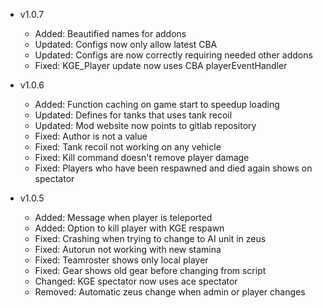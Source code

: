 - v1.0.7
  - Added: Beautified names for addons
  - Updated: Configs now only allow latest CBA
  - Updated: Configs are now correctly requiring needed other addons
  - Fixed: KGE_Player update now uses CBA playerEventHandler

- v1.0.6
  - Added: Function caching on game start to speedup loading
  - Updated: Defines for tanks that uses tank recoil
  - Updated: Mod website now points to gitlab repository
  - Fixed: Author is not a value
  - Fixed: Tank recoil not working on any vehicle
  - Fixed: Kill command doesn't remove player damage
  - Fixed: Players who have been respawned and died again shows on spectator

- v1.0.5
  - Added: Message when player is teleported
  - Added: Option to kill player with KGE respawn
  - Fixed: Crashing when trying to change to AI unit in zeus
  - Fixed: Autorun not working with new stamina
  - Fixed: Teamroster shows only local player
  - Fixed: Gear shows old gear before changing from script
  - Changed: KGE spectator now uses ace spectator
  - Removed: Automatic zeus change when admin or player changes
